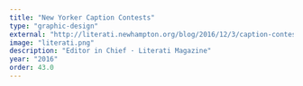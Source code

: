 ```yaml
---
title: "New Yorker Caption Contests"
type: "graphic-design"
external: "http://literati.newhampton.org/blog/2016/12/3/caption-contest"
image: "literati.png"
description: "Editor in Chief · Literati Magazine"
year: "2016"
order: 43.0
---
```


